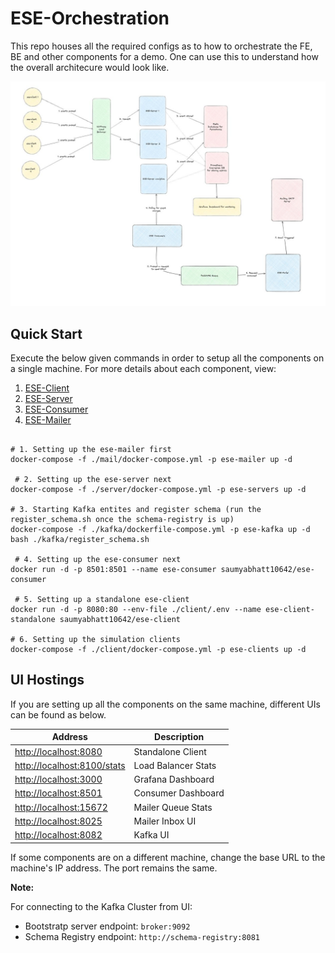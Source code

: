 # ESE-Orchestration

This repo houses all the required configs as to how to orchestrate the FE, BE and other components for a demo. One can use this to understand how the overall architecure would look like.

![ESE Overview](./images/overview.jpg)

## Quick Start

Execute the below given commands in order to setup all the components on a single machine. For more details about each component, view:

1. [ESE-Client](./client/README.md)
2. [ESE-Server](./server/README.md)
3. [ESE-Consumer](./consumer/README.md)
4. [ESE-Mailer](./mail/README.md)

```shell

# 1. Setting up the ese-mailer first
docker-compose -f ./mail/docker-compose.yml -p ese-mailer up -d

 # 2. Setting up the ese-server next
docker-compose -f ./server/docker-compose.yml -p ese-servers up -d

# 3. Starting Kafka entites and register schema (run the register_schema.sh once the schema-registry is up)
docker-compose -f ./kafka/dockerfile-compose.yml -p ese-kafka up -d
bash ./kafka/register_schema.sh

 # 4. Setting up the ese-consumer next
docker run -d -p 8501:8501 --name ese-consumer saumyabhatt10642/ese-consumer

 # 5. Setting up a standalone ese-client
docker run -d -p 8080:80 --env-file ./client/.env --name ese-client-standalone saumyabhatt10642/ese-client

# 6. Setting up the simulation clients
docker-compose -f ./client/docker-compose.yml -p ese-clients up -d

```

## UI Hostings

If you are setting up all the components on the same machine, different UIs can be found as below.

| Address                       | Description         |
| ----------------------------- | ------------------- |
| <http://localhost:8080>       | Standalone Client   |
| <http://localhost:8100/stats> | Load Balancer Stats |
| <http://localhost:3000>       | Grafana Dashboard   |
| <http://localhost:8501>       | Consumer Dashboard  |
| <http://localhost:15672>      | Mailer Queue Stats  |
| <http://localhost:8025>       | Mailer Inbox UI     |
| <http://localhost:8082>       | Kafka UI            | 

If some components are on a different machine, change the base URL to the machine's IP address. The port remains the same.

__Note:__

For connecting to the Kafka Cluster from UI:
- Bootstratp server endpoint: `broker:9092`
- Schema Registry endpoint: `http://schema-registry:8081`
